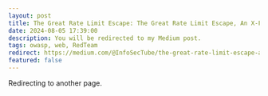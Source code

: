```yaml
---
layout: post
title: The Great Rate Limit Escape: The Great Rate Limit Escape, An X-Forwarded-For Exploit Story
date: 2024-08-05 17:39:00
description: You will be redirected to my Medium post.
tags: owasp, web, RedTeam
redirect: https://medium.com/@InfoSecTube/the-great-rate-limit-escape-an-x-forwarded-for-exploit-story-709eb2331aae
featured: false
---
```


Redirecting to another page.
